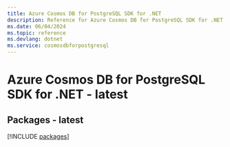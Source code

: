 ```yaml
---
title: Azure Cosmos DB for PostgreSQL SDK for .NET
description: Reference for Azure Cosmos DB for PostgreSQL SDK for .NET
ms.date: 06/04/2024
ms.topic: reference
ms.devlang: dotnet
ms.service: cosmosdbforpostgresql
---
```

# Azure Cosmos DB for PostgreSQL SDK for .NET - latest
## Packages - latest
[!INCLUDE [packages](cosmos-db-for-postgresql-index.md)]